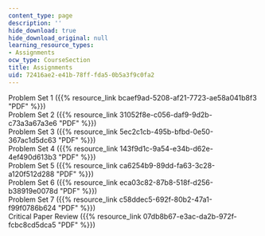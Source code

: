 ```yaml
---
content_type: page
description: ''
hide_download: true
hide_download_original: null
learning_resource_types:
- Assignments
ocw_type: CourseSection
title: Assignments
uid: 72416ae2-e41b-78ff-fda5-0b5a3f9c0fa2
---
```


Problem Set 1 ({{% resource_link bcaef9ad-5208-af21-7723-ae58a041b8f3 "PDF" %}})  
Problem Set 2 ({{% resource_link 31052f8e-c056-daf9-9d2b-c73a3a67a3e6 "PDF" %}})  
Problem Set 3 ({{% resource_link 5ec2c1cb-495b-bfbd-0e50-367ac1d5dc63 "PDF" %}})  
Problem Set 4 ({{% resource_link 143f9d1c-9a54-e34b-d62e-4ef490d613b3 "PDF" %}})  
Problem Set 5 ({{% resource_link ca6254b9-89dd-fa63-3c28-a120f512d288 "PDF" %}})  
Problem Set 6 ({{% resource_link eca03c82-87b8-518f-d256-b38919e0078d "PDF" %}})  
Problem Set 7 ({{% resource_link c58ddec5-692f-80b2-47a1-f99f0786b624 "PDF" %}})  
Critical Paper Review ({{% resource_link 07db8b67-e3ac-da2b-972f-fcbc8cd5dca5 "PDF" %}})